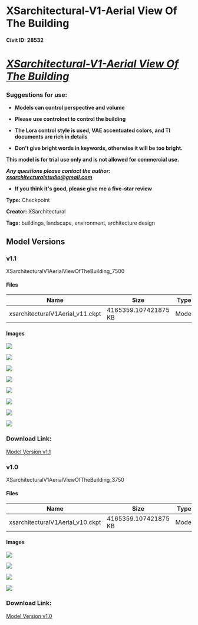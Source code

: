 # XSarchitectural-V1-Aerial View Of The Building

#### Civit ID: 28532

<h1><strong><em><u>XSarchitectural-V1-Aerial View Of The Building</u></em></strong></h1><h3><strong>Suggestions for use:</strong></h3><ul><li><p><strong>Models can control perspective and volume</strong></p></li><li><p><strong>Please use controlnet to control the building</strong></p></li><li><p><strong>The Lora control style is used, VAE accentuated colors, and TI documents are rich in details</strong></p></li><li><p><strong>Don't give bright words in keywords, otherwise it will be too bright.</strong></p></li></ul><p></p><p><strong>This model is for trial use only and is not allowed for commercial use.</strong></p><p><strong><em>Any questions please contact the author: </em></strong><a target="_blank" rel="ugc" href="mailto:xsarchitecturalstudio@gmail.com"><strong><em><u>xsarchitecturalstudio@gmail.com</u></em></strong></a></p><p></p><ul><li><p><strong>If you think it's good, please give me a five-star review</strong></p></li></ul>

**Type:** Checkpoint

**Creator:** XSarchitectural

**Tags:** buildings, landscape, environment, architecture design

## Model Versions

### v1.1

<p>XSarchitecturalV1AerialViewOfTheBuilding_7500</p>

#### Files

| Name | Size | Type | Format | Download Url | AutoV1 | AutoV2 | SHA256 | CRC32 | BLAKE3 |
| --- | --- | --- | --- | --- | --- | --- | --- | --- | --- |
| xsarchitecturalV1Aerial_v11.ckpt | 4165359.107421875 KB | Model | PickleTensor | https://civitai.com/api/download/models/34225 | E02601F3 | 0E7508E0C9 | 0E7508E0C9E2E4779E6AB5A184FA2C8EC35FF48AACC58C1D3A756746CDF5D32F | 165D33A9 | 6F30557B6BB653719BC56BB74CE01E0AD78C23164E75A0AC1FF185AEEECFB85C |

#### Images

<p><img src="https://image.civitai.com/xG1nkqKTMzGDvpLrqFT7WA/f5016059-a99e-4bf8-ddb3-80d9d2e37c00/width=450/391102.jpeg" /></p>

<p><img src="https://image.civitai.com/xG1nkqKTMzGDvpLrqFT7WA/938e5d33-625c-4fa7-6cfa-855b00f16a00/width=450/391107.jpeg" /></p>

<p><img src="https://image.civitai.com/xG1nkqKTMzGDvpLrqFT7WA/0f1cd712-85ec-4886-d2e9-b61186c3e800/width=450/391106.jpeg" /></p>

<p><img src="https://image.civitai.com/xG1nkqKTMzGDvpLrqFT7WA/dffdc4c5-c154-466e-1928-51708557ff00/width=450/391105.jpeg" /></p>

<p><img src="https://image.civitai.com/xG1nkqKTMzGDvpLrqFT7WA/b2c85b52-6e69-4efc-e338-af69f0c8e400/width=450/391104.jpeg" /></p>

<p><img src="https://image.civitai.com/xG1nkqKTMzGDvpLrqFT7WA/294caac8-c61d-4f57-7316-013ac1f07900/width=450/391103.jpeg" /></p>

<p><img src="https://image.civitai.com/xG1nkqKTMzGDvpLrqFT7WA/2c2e1db3-b52d-4b93-8b3d-41c212f90b00/width=450/447777.jpeg" /></p>

<p><img src="https://image.civitai.com/xG1nkqKTMzGDvpLrqFT7WA/4bac4553-6bec-4da2-0087-5577d79dce00/width=450/447778.jpeg" /></p>

### Download Link:

[Model Version v1.1](https://civitai.com/api/download/models/34225)

### v1.0

<p>XSarchitecturalV1AerialViewOfTheBuilding_3750</p>

#### Files

| Name | Size | Type | Format | Download Url | AutoV1 | AutoV2 | SHA256 | CRC32 | BLAKE3 |
| --- | --- | --- | --- | --- | --- | --- | --- | --- | --- |
| xsarchitecturalV1Aerial_v10.ckpt | 4165359.107421875 KB | Model | PickleTensor | https://civitai.com/api/download/models/34226 | E02601F3 | A1AC4879EF | A1AC4879EFE63023794C19F58731FEF5A5F5D0192D0DB18F5D6AB53C732DF9F2 | 8BD205F9 | 631119E49DEE73335991ACD897DD43807D47C5FBE2A38A7623B428ECD65F60BE |

#### Images

<p><img src="https://image.civitai.com/xG1nkqKTMzGDvpLrqFT7WA/f2555aa8-18ae-44c9-cfe7-6efe82958b00/width=450/391111.jpeg" /></p>

<p><img src="https://image.civitai.com/xG1nkqKTMzGDvpLrqFT7WA/2c335a3b-298a-4b36-9815-383c2969b600/width=450/391110.jpeg" /></p>

<p><img src="https://image.civitai.com/xG1nkqKTMzGDvpLrqFT7WA/93d306e6-cf7f-49f0-33c2-80fbd05c5800/width=450/391109.jpeg" /></p>

<p><img src="https://image.civitai.com/xG1nkqKTMzGDvpLrqFT7WA/c2da0fe5-932e-481b-112d-1919efb90800/width=450/391108.jpeg" /></p>

### Download Link:

[Model Version v1.0](https://civitai.com/api/download/models/34226)

